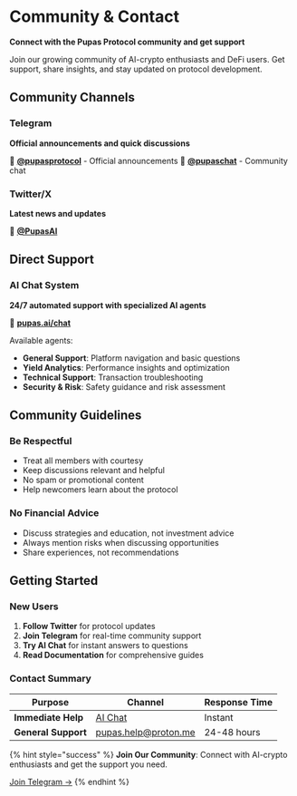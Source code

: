 # Community & Contact

**Connect with the Pupas Protocol community and get support**

Join our growing community of AI-crypto enthusiasts and DeFi users. Get support, share insights, and stay updated on protocol development.

## Community Channels

### Telegram
**Official announcements and quick discussions**

🔗 **[@pupasprotocol](https://t.me/pupasprotocol)** - Official announcements
🔗 **[@pupaschat](https://t.me/pupaschat)** - Community chat

### Twitter/X
**Latest news and updates**

🔗 **[@PupasAI](https://twitter.com/PupasAI)**

## Direct Support

### AI Chat System
**24/7 automated support with specialized AI agents**

🔗 **[pupas.ai/chat](https://pupas.ai/chat)**

Available agents:
- **General Support**: Platform navigation and basic questions
- **Yield Analytics**: Performance insights and optimization
- **Technical Support**: Transaction troubleshooting
- **Security & Risk**: Safety guidance and risk assessment

## Community Guidelines

### Be Respectful
- Treat all members with courtesy
- Keep discussions relevant and helpful
- No spam or promotional content
- Help newcomers learn about the protocol

### No Financial Advice
- Discuss strategies and education, not investment advice
- Always mention risks when discussing opportunities
- Share experiences, not recommendations

## Getting Started

### New Users
1. **Follow Twitter** for protocol updates
2. **Join Telegram** for real-time community support
3. **Try AI Chat** for instant answers to questions
4. **Read Documentation** for comprehensive guides

### Contact Summary

| Purpose | Channel | Response Time |
|---------|---------|---------------|
| **Immediate Help** | [AI Chat](https://pupas.ai/chat) | Instant |
| **General Support** | pupas.help@proton.me | 24-48 hours |

{% hint style="success" %}
**Join Our Community**: Connect with AI-crypto enthusiasts and get the support you need.

[Join Telegram →](https://t.me/pupasprotocol)
{% endhint %} 